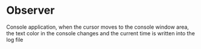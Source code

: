 # Observer
Console application, when the cursor moves to the console window area, the text color in the console changes and the current time is written into the log file 
